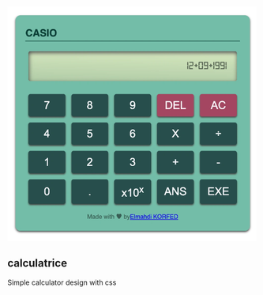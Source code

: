 <p align="center">
    <img src="screenshot.webp" />
</p>

## calculatrice

Simple calculator design with css

